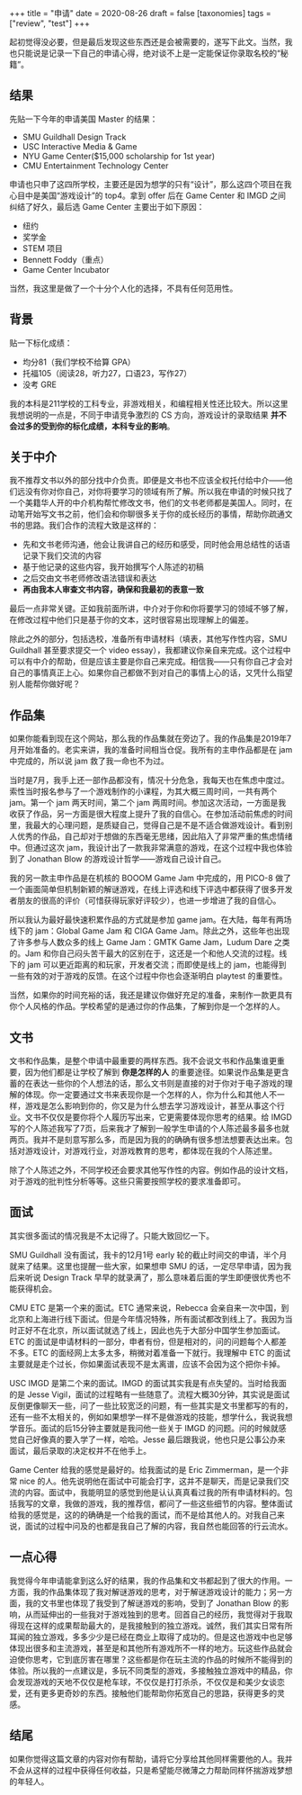 +++
title = "申请"
date = 2020-08-26
draft = false
[taxonomies]
tags = ["review", "test"]
+++

起初觉得没必要，但是最后发现这些东西还是会被需要的，遂写下此文。当然，我也只能说是记录一下自己的申请心得，绝对谈不上是一定能保证你录取名校的“秘籍”。

## 结果
先贴一下今年的申请美国 Master 的结果：
- SMU Guildhall Design Track
- USC Interactive Media & Game
- NYU Game Center($15,000 scholarship for 1st year)
- CMU Entertainment Technology Center

申请也只申了这四所学校，主要还是因为想学的只有“设计”，那么这四个项目在我心目中是美国“游戏设计”的 top4。拿到 offer 后在 Game Center 和 IMGD 之间纠结了好久，最后选 Game Center 主要出于如下原因：
- 纽约
- 奖学金
- STEM 项目
- Bennett Foddy（重点）
- Game Center Incubator

当然，我这里是做了一个十分个人化的选择，不具有任何范用性。

## 背景
贴一下标化成绩：
- 均分81（我们学校不给算 GPA）
- 托福105（阅读28，听力27，口语23，写作27）
- 没考 GRE

我的本科是211学校的工科专业，非游戏相关，和编程相关性还比较大。所以这里我想说明的一点是，不同于申请竞争激烈的 CS 方向，游戏设计的录取结果 __并不会过多的受到你的标化成绩，本科专业的影响__。

## 关于中介
我不推荐文书以外的部分找中介负责。即便是文书也不应该全权托付给中介——他们远没有你对你自己，对你将要学习的领域有所了解。所以我在申请的时候只找了一个美籍华人开的中介机构帮忙修改文书，他们的文书老师都是美国人。同时，在动笔开始写文书之前，他们会和你聊很多关于你的成长经历的事情，帮助你疏通文书的思路。我们合作的流程大致是这样的：
- 先和文书老师沟通，他会让我讲自己的经历和感受，同时他会用总结性的话语记录下我们交流的内容
- 基于他记录的这些内容，我开始撰写个人陈述的初稿
- 之后交由文书老师修改语法错误和表达
- __再由我本人审查文书内容，确保和我最初的表意一致__

最后一点非常关键。正如我前面所讲，中介对于你和你将要学习的领域不够了解，在修改过程中他们只是基于你的文本，这时很容易出现理解上的偏差。

除此之外的部分，包括选校，准备所有申请材料（填表，其他写作性内容，SMU Guildhall 甚至要求提交一个 video essay），我都建议你亲自来完成。这个过程中可以有中介的帮助，但是应该主要是你自己来完成。相信我——只有你自己才会对自己的事情真正上心。如果你自己都做不到对自己的事情上心的话，又凭什么指望别人能帮你做好呢？

## 作品集
如果你能看到现在这个网站，那么我的作品集就在旁边了。我的作品集是2019年7月开始准备的。老实来讲，我的准备时间相当仓促。我所有的主申作品都是在 jam 中完成的，所以说 jam 救了我一命也不为过。

当时是7月，我手上还一部作品都没有，情况十分危急，我每天也在焦虑中度过。索性当时报名参与了一个游戏制作的小课程，为其大概三周时间，一共有两个 jam。第一个 jam 两天时间，第二个 jam 两周时间。参加这次活动，一方面是我收获了作品，另一方面是很大程度上提升了我的自信心。在参加活动前焦虑的时间里，我最大的心理问题，是质疑自己，觉得自己是不是不适合做游戏设计。看到别人优秀的作品，自己却对于想做的东西毫无思绪，因此陷入了非常严重的焦虑情绪中。但通过这次 jam，我设计出了一款我非常满意的游戏，在这个过程中我也体验到了 Jonathan Blow 的游戏设计哲学——游戏自己设计自己。

我的另一款主申作品是在机核的 BOOOM Game Jam 中完成的，用 PICO-8 做了一个画面简单但机制新颖的解谜游戏，在线上评选和线下评选中都获得了很多开发者朋友的很高的评价（可惜获得玩家好评较少），也进一步增进了我的自信心。

所以我认为最好最快速积累作品的方式就是参加 game jam。在大陆，每年有两场线下的 jam：Global Game Jam 和 CIGA Game Jam。除此之外，这些年也出现了许多参与人数众多的线上 Game Jam：GMTK Game Jam，Ludum Dare 之类的。Jam 和你自己闷头苦干最大的区别在于，这还是一个和他人交流的过程。线下的 jam 可以更近距离的和玩家，开发者交流；而即使是线上的 jam，也能得到一些有效的对于游戏的反馈。在这个过程中你也会逐渐明白 playtest 的重要性。

当然，如果你的时间充裕的话，我还是建议你做好充足的准备，来制作一款更具有你个人风格的作品。学校希望的是通过你的作品集，了解到你是一个怎样的人。

## 文书
文书和作品集，是整个申请中最重要的两样东西。我不会说文书和作品集谁更重要，因为他们都是让学校了解到 __你是怎样的人__ 的重要途径。如果说作品集是更含蓄的在表达一些你的个人想法的话，那么文书则是直接的对于你对于电子游戏的理解的体现。你一定要通过文书来表现你是一个怎样的人，你为什么和其他人不一样，游戏是怎么影响到你的，你又是为什么想去学习游戏设计，甚至从事这个行业。文书不仅仅是要你将个人履历写出来，它更需要体现你思考的结果。给 IMGD 写的个人陈述我写了7页，后来我才了解到一般学生申请的个人陈述最多最多也就两页。我并不是刻意写那么多，而是因为我的的确确有很多想法想要表达出来。包括对游戏设计，对游戏行业，对游戏教育的思考，都体现在我的个人陈述里。

除了个人陈述之外，不同学校还会要求其他写作性的内容。例如作品的设计文档，对于游戏的批判性分析等等。这些只需要按照学校的要求准备即可。

## 面试
其实很多面试的情况我是不太记得了。只能大致回忆一下。

SMU Guildhall 没有面试，我卡的12月1号 early 轮的截止时间交的申请，半个月就来了结果。这里也提醒一些大家，如果想申 SMU 的话，一定尽早申请，因为我后来听说 Design Track 早早的就录满了，那么意味着后面的学生即便很优秀也不能获得机会。

CMU ETC 是第一个来的面试。ETC 通常来说，Rebecca 会亲自来一次中国，到北京和上海进行线下面试。但是今年情况特殊，所有面试都改到线上了。我因为当时正好不在北京，所以面试就选了线上，因此也先于大部分中国学生参加面试。ETC 的面试是申请材料的一部分，申者有份，但是相对的，问的问题每个人都差不多。ETC 的面经网上太多太多，稍微对着准备一下就行。我理解中 ETC 的面试主要就是走个过长，你如果面试表现不是太离谱，应该不会因为这个把你卡掉。

USC IMGD 是第二个来的面试。IMGD 的面试其实我是有点失望的。当时给我面的是 Jesse Vigil，面试的过程略有一些随意了。流程大概30分钟，其实说是面试反倒更像聊天一些，问了一些比较宽泛的问题，有一些其实是文书里都写的有的，还有一些不太相关的，例如如果想学一样不是做游戏的技能，想学什么，我说我想学音乐。面试的后15分钟主要就是我问他一些关于 IMGD 的问题。问的时候就感觉自己好像真的要入学了一样，哈哈。Jesse 最后跟我说，他也只是公事公办来面试，最后录取的决定权并不在他手上。

Game Center 给我的感觉是最好的。给我面试的是 Eric Zimmerman，是一个非常 nice 的人。他先说明他在面试中可能会打字，这并不是聊天，而是记录我们交流的内容。面试中，我能明显的感觉到他是认认真真看过我的所有申请材料的。包括我写的文章，我做的游戏，我的推荐信，都问了一些这些细节的内容。整体面试给我的感觉是，这的的确确是一个给我的面试，而不是给其他人的。对我自己来说，面试的过程中问及的也都是我自己了解的内容，我自然也能回答的行云流水。

## 一点心得
我觉得今年申请能拿到这么好的结果，我的作品集和文书都起到了很大的作用。一方面，我的作品集体现了我对解谜游戏的思考，对于解谜游戏设计的能力；另一方面，我的文书里也体现了我受到了解谜游戏的影响，受到了 Jonathan Blow 的影响，从而延伸出的一些我对于游戏独到的思考。回首自己的经历，我觉得对于我取得现在这样的成果帮助最大的，是我接触到的独立游戏。诚然，我们其实日常有所耳闻的独立游戏，多多少少是已经在商业上取得了成功的。但是这也游戏中也足够体现出很多和主流游戏，甚至是和其他所有游戏所不一样的地方。玩这些作品就会迫使你思考，它到底厉害在哪里？这些都是你在玩主流的作品的时候所不能得到的体验。所以我的一点建议是，多玩不同类型的游戏，多接触独立游戏中的精品，你会发现游戏的天地不仅仅是枪车球，不仅仅是打打杀杀，不仅仅是和美少女谈恋爱，还有更多更奇妙的东西。接触他们能帮助你拓宽自己的思路，获得更多的灵感。

## 结尾
如果你觉得这篇文章的内容对你有帮助，请将它分享给其他同样需要他的人。我并不会从这样的过程中获得任何收益，只是希望能尽微薄之力帮助同样怀揣游戏梦想的年轻人。